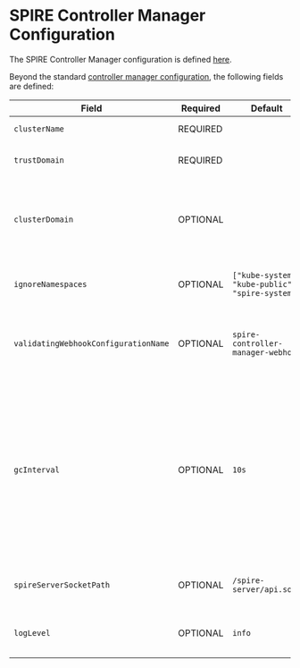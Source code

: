 # SPIRE Controller Manager Configuration

The SPIRE Controller Manager configuration is defined [here](../api/v1alpha1/controllermanagerconfig_types.go).

Beyond the
standard [controller manager configuration](https://pkg.go.dev/sigs.k8s.io/controller-runtime/pkg/config/v1alpha1#ControllerConfigurationSpec),
the following fields are defined: 

| Field                                | Required | Default                                          | Description                                                                                                                                                                                                   |
|--------------------------------------|----------|--------------------------------------------------|---------------------------------------------------------------------------------------------------------------------------------------------------------------------------------------------------------------|
| `clusterName`                        | REQUIRED |                                                  | The name of the cluster                                                                                                                                                                                       |
| `trustDomain`                        | REQUIRED |                                                  | The trust domain name for the cluster                                                                                                                                                                         |
| `clusterDomain`                      | OPTIONAL |                                                  | The domain of the cluster, ie `cluster.local`. If not specified will attempt to auto detect.                                                                                                                  |
| `ignoreNamespaces`                   | OPTIONAL | `["kube-system", "kube-public", "spire-system"]` | Namespaces that the controllers should ignore                                                                                                                                                                 |
| `validatingWebhookConfigurationName` | OPTIONAL | `spire-controller-manager-webhook`               | The name of the validating admission controller webhook to manage                                                                                                                                             |
| `gcInterval`                         | OPTIONAL | `10s`                                            | How often the SPIRE state is reconciled when the controller is otherwise idle. This impacts how quickly SPIRE state will converge after CRDs are removed or SPIRE state is mutated underneath the controller. |
| `spireServerSocketPath`              | OPTIONAL | `/spire-server/api.sock`                         | The path the the SPIRE Server API socket                                                                                                                                                                      |
| `logLevel`                           | OPTIONAL | `info`                                           | The log level for the controller manager                                                                                                                                                                      |
